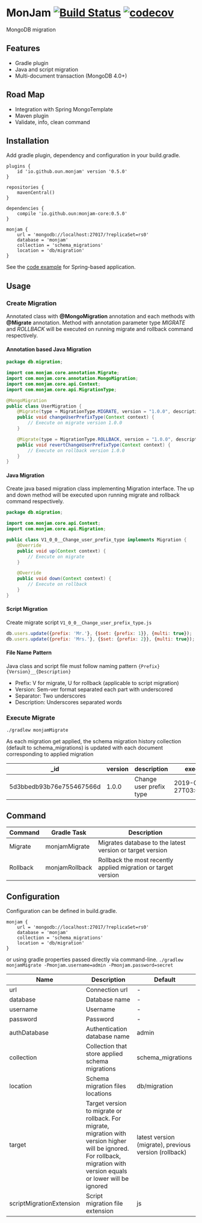 # MonJam [![Build Status](https://travis-ci.com/oun/monjam.svg?branch=master)](https://travis-ci.com/oun/monjam) [![codecov](https://codecov.io/gh/oun/monjam/branch/master/graph/badge.svg)](https://codecov.io/gh/oun/monjam)

MongoDB migration

## Features
- Gradle plugin
- Java and script migration
- Multi-document transaction (MongoDB 4.0+)

## Road Map
- Integration with Spring MongoTemplate
- Maven plugin
- Validate, info, clean command

## Installation

Add gradle plugin, dependency and configuration in your build.gradle.
```
plugins {
    id 'io.github.oun.monjam' version '0.5.0'
}

repositories {
    mavenCentral()
}

dependencies {
    compile 'io.github.oun:monjam-core:0.5.0'
}

monjam {
    url = 'mongodb://localhost:27017/?replicaSet=rs0'
    database = 'monjam'
    collection = 'schema_migrations'
    location = 'db/migration'
}
```

See the [code example](https://github.com/oun/monjam-example) for Spring-based application.

## Usage

### Create Migration

Annotated class with **@MongoMigration** annotation and each methods with **@Migrate** annotation. Method with annotation parameter type *MIGRATE* and *ROLLBACK* will be executed on running migrate and rollback command respectively.

#### Annotation based Java Migration
```java
package db.migration;

import com.monjam.core.annotation.Migrate;
import com.monjam.core.annotation.MongoMigration;
import com.monjam.core.api.Context;
import com.monjam.core.api.MigrationType;

@MongoMigration
public class UserMigration {
    @Migrate(type = MigrationType.MIGRATE, version = "1.0.0", description = "Change user prefix type")
    public void changeUserPrefixType(Context context) {
        // Execute on migrate version 1.0.0
    }

    @Migrate(type = MigrationType.ROLLBACK, version = "1.0.0", description = "Revert user prefix type")
    public void revertChangeUserPrefixType(Context context) {
        // Execute on rollback version 1.0.0
    }
}
```

#### Java Migration

Create java based migration class implementing Migration interface. The up and down method will be executed upon running migrate and rollback command respectively.

```java
package db.migration;

import com.monjam.core.api.Context;
import com.monjam.core.api.Migration;

public class V1_0_0__Change_user_prefix_type implements Migration {
    @Override
    public void up(Context context) {
        // Execute on migrate
    }

    @Override
    public void down(Context context) {
        // Execute on rollback
    }
}
```

#### Script Migration

Create migrate script `V1_0_0__Change_user_prefix_type.js`

```javascript
db.users.update({prefix: 'Mr.'}, {$set: {prefix: 1}}, {multi: true});
db.users.update({prefix: 'Mrs.'}, {$set: {prefix: 2}}, {multi: true});
```

#### File Name Pattern

Java class and script file must follow naming pattern `{Prefix}{Version}__{Description}`

- Prefix: V for migrate, U for rollback (applicable to script migration)
- Version: Sem-ver format separated each part with underscored
- Separator: Two underscores
- Description: Underscores separated words

### Execute Migrate
`./gradlew monjamMigrate`

As each migration get applied, the schema migration history collection (default to schema_migrations) is updated with each document corresponding to applied migration

| _id | version | description | executedAt |
|-----|---------|-------------|------------|
| 5d3bbedb93b76e755467566d | 1.0.0 | Change user prefix type | 2019-07-27T03:02:51.555Z |

## Command

| Command | Gradle Task | Description |
|---------|-------------|-------------|
| Migrate | monjamMigrate | Migrates database to the latest version or target version |
| Rollback | monjamRollback | Rollback the most recently applied migration or target version |

## Configuration

Configuration can be defined in build.gradle.
```
monjam {
    url = 'mongodb://localhost:27017/?replicaSet=rs0'
    database = 'monjam'
    collection = 'schema_migrations'
    location = 'db/migration'
}
```
or using gradle properties passed directly via command-line.
`./gradlew monjamMigrate -Pmonjam.username=admin -Pmonjam.password=secret`

| Name        | Description                      | Default |
|-------------|----------------------------------|---------|
| url         | Connection url                   | -       |
| database    | Database name                    | -       |
| username    | Username                         | -       |
| password    | Password                         | -       |
| authDatabase | Authentication database name    | admin   |
| collection  | Collection that store applied schema migrations | schema_migrations |
| location    | Schema migration files locations | db/migration |
| target      | Target version to migrate or rollback. For migrate, migration with version higher will be ignored. For rollback, migration with version equals or lower will be ignored | latest version (migrate), previous version (rollback) |
| scriptMigrationExtension | Script migration file extension | js |
